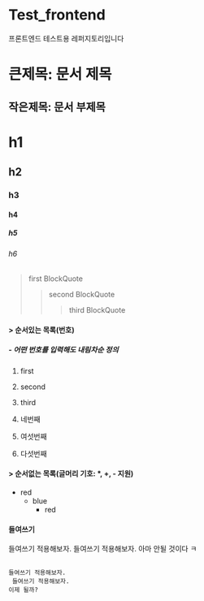 # Test_frontend
프론트엔드 테스트용 레퍼지토리입니다


큰제목: 문서 제목
=============

작은제목: 문서 부제목
-------------

# h1
## h2
### h3
#### h4
##### h5
###### h6

> first BlockQuote
> > second BlockQuote
> > > third BlockQuote


#### > 순서있는 목록(번호)
##### - 어떤 번호를 입력해도 내림차순 정의
1. first
2. second
3. third

4. 네번째
6. 여섯번째
5. 다섯번째

#### > 순서없는 목록(글머리 기호: *, +, - 지원)
* red
  * blue
    * red

#### 들여쓰기
들여쓰기 적용해보자.
 들여쓰기 적용해보자.
아마 안될 것이다 ㅋ

<pre>
<code>
들여쓰기 적용해보자.
 들여쓰기 적용해보자.
이제 될까?
</code>
</pre>

